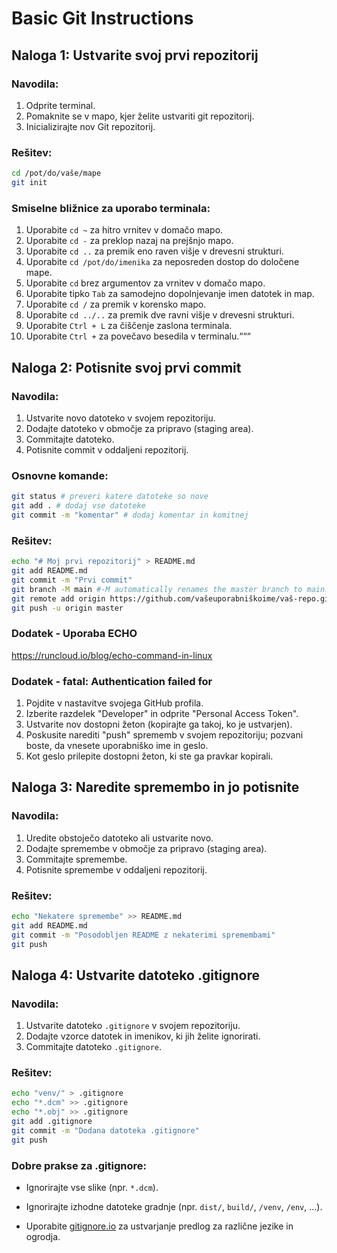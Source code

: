 # Basic Git Instructions

## Naloga 1: Ustvarite svoj prvi repozitorij
### Navodila:
1. Odprite terminal.
2. Pomaknite se v mapo, kjer želite ustvariti git repozitorij.
3. Inicializirajte nov Git repozitorij.

### Rešitev:
```sh
cd /pot/do/vaše/mape
git init
```

### Smiselne bližnice za uporabo terminala:
1. Uporabite `cd ~` za hitro vrnitev v domačo mapo.
2. Uporabite `cd -` za preklop nazaj na prejšnjo mapo.
3. Uporabite `cd ..` za premik eno raven višje v drevesni strukturi.
4. Uporabite `cd /pot/do/imenika` za neposreden dostop do določene mape.
5. Uporabite `cd` brez argumentov za vrnitev v domačo mapo.
6. Uporabite tipko `Tab` za samodejno dopolnjevanje imen datotek in map.
7. Uporabite `cd /` za premik v korensko mapo.
8. Uporabite `cd ../..` za premik dve ravni višje v drevesni strukturi.
8. Uporabite `Ctrl + L` za čiščenje zaslona terminala.
9. Uporabite `Ctrl +` za povečavo besedila v terminalu.“““



## Naloga 2: Potisnite svoj prvi commit
### Navodila:
1. Ustvarite novo datoteko v svojem repozitoriju.
2. Dodajte datoteko v območje za pripravo (staging area).
3. Commitajte datoteko.
4. Potisnite commit v oddaljeni repozitorij.

### Osnovne komande:
```sh
git status # preveri katere datoteke so nove
git add . # dodaj vse datoteke
git commit -m "komentar" # dodaj komentar in komitnej
```

### Rešitev:
```sh
echo "# Moj prvi repozitorij" > README.md
git add README.md
git commit -m "Prvi commit"
git branch -M main #-M automatically renames the master branch to main.
git remote add origin https://github.com/vašeuporabniškoime/vaš-repo.git
git push -u origin master
```

### Dodatek - Uporaba ECHO
https://runcloud.io/blog/echo-command-in-linux

### Dodatek - fatal: Authentication failed for 


1. Pojdite v nastavitve svojega GitHub profila.
2. Izberite razdelek "Developer" in odprite "Personal Access Token".
3. Ustvarite nov dostopni žeton (kopirajte ga takoj, ko je ustvarjen).
4. Poskusite narediti "push" sprememb v svojem repozitoriju; pozvani boste, da vnesete uporabniško ime in geslo.
5. Kot geslo prilepite dostopni žeton, ki ste ga pravkar kopirali.

## Naloga 3: Naredite spremembo in jo potisnite
### Navodila:
1. Uredite obstoječo datoteko ali ustvarite novo.
2. Dodajte spremembe v območje za pripravo (staging area).
3. Commitajte spremembe.
4. Potisnite spremembe v oddaljeni repozitorij.

### Rešitev:
```sh
echo "Nekatere spremembe" >> README.md
git add README.md
git commit -m "Posodobljen README z nekaterimi spremembami"
git push
```

## Naloga 4: Ustvarite datoteko .gitignore
### Navodila:
1. Ustvarite datoteko `.gitignore` v svojem repozitoriju.
2. Dodajte vzorce datotek in imenikov, ki jih želite ignorirati.
3. Commitajte datoteko `.gitignore`.

### Rešitev:
```sh
echo "venv/" > .gitignore
echo "*.dcm" >> .gitignore
echo "*.obj" >> .gitignore
git add .gitignore
git commit -m "Dodana datoteka .gitignore"
git push
```

### Dobre prakse za .gitignore:
- Ignorirajte vse slike (npr. `*.dcm`).
- Ignorirajte izhodne datoteke gradnje (npr. `dist/`, `build/`, `/venv`, `/env`, ...).

- Uporabite [gitignore.io](https://www.toptal.com/developers/gitignore) za ustvarjanje predlog za različne jezike in ogrodja.
